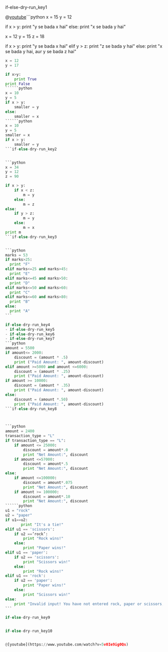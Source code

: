 if-else-dry-run_key1


@[youtube](https://www.youtube.com/watch?v=5jlV9b1GB9k)```python
x = 15
y = 12

if x > y:
    print "y se bada x hai"
else:
    print "x se bada y hai"

x = 12
y = 15
z = 18

if x > y:
    print "y se bada x hai"
elif y > z:
    print "z se bada y hai"
else:
    print "x se bada y hai, aur y se bada z hai"
``````python
x = 12
y = 17

if x>y:
    print True
print False
``````python
x = 10
y = 5
if x > y:
    smaller = y
else:
    smaller = x
``````python
x = 10
y = 5
smaller = x
if x > y:
    smaller = y
```if-else-dry-run_key2


```python
x = 34
y = 12
z = 90

if x > y:
    if x < z:
        m = y
    else:
        m = z
else: 
    if y > z:
        m = y
    else:
        m = x
print m
```if-else-dry-run_key3


```python
marks = 53
if marks>25:
  print "F"
elif marks<=25 and marks>45:
  print "E"
elif marks<=45 and marks>50:
  print "D"
elif marks<=50 and marks>60:
  print "C"
elif marks<=60 and marks>80:
  print "B"
else:
  print "A"
```

if-else-dry-run_key4
- if-else-dry-run_key5
- if-else-dry-run_key6
- if-else-dry-run_key7
```python
amount = 5500
if amount<= 2000:
    discount = (amount * .5)
    print ("Paid Amount: ", amount-discount)
elif amount >=5000 and amount <=6000:
    discount = (amount * .25)
    print ("Paid Amount: ", amount-discount)
if amount >= 10000:
    discount = (amount * .35)
    print ("Paid Amount: ", amount-discount)
else:
    discount = (amount *.50)
    print ("Paid Amount: ", amount-discount)
```if-else-dry-run_key8



```python
amount = 2400
transaction_type = "L"
if transaction_type == "L":
    if amount <= 25000:
        discount = amount*.0
        print "Net Amount:", discount
    if amount <=57000:
        discount = amount*.5
        print "Net Amount:", discount
else:
    if amount <=100000:
        discount = amount*.075
        print "Net Amount:", discount
    if amount >= 100000:
        discount = amount*.10
        print "Net Amount:", discount
``````python
u1 = "rock"
u2 = "paper"
if u1==u2:
       print "It's a tie!"
elif u1 == 'scissors':
    if u2 ==’rock’:
        print "Rock wins!"
    else:
        print "Paper wins!"
elif u1 == 'paper':
    if u2 == 'scissors':
        print "Scissors win!"
    else:
        print "Rock wins!"
elif u1 == 'rock':
    if u2 == 'paper':
        print "Paper wins!"
    else:
        print "Scissors win!"
else:
    print "Invalid input! You have not entered rock, paper or scissors, try again."
```

if-else-dry-run_key9


if-else-dry-run_key10


@[youtube](https://www.youtube.com/watch?v=5v0Ie9ig0Qs)